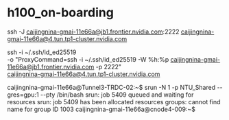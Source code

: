 # h100_on-boarding


ssh -J caijingnina-gmai-11e66a@jb1.frontier.nvidia.com:2222 caijingnina-gmai-11e66a@4.tun.tp1-cluster.nvidia.com




ssh -i ~/.ssh/id_ed25519 \
  -o "ProxyCommand=ssh -i ~/.ssh/id_ed25519 -W %h:%p caijingnina-gmai-11e66a@jb1.frontier.nvidia.com -p 2222" \
  caijingnina-gmai-11e66a@4.tun.tp1-cluster.nvidia.com



caijingnina-gmai-11e66a@Tunnel3-TRDC-02:~$ srun -N 1 -p NTU_Shared --gres=gpu:1 --pty /bin/bash
srun: job 5409 queued and waiting for resources
srun: job 5409 has been allocated resources
groups: cannot find name for group ID 1003
caijingnina-gmai-11e66a@cnode4-009:~$
